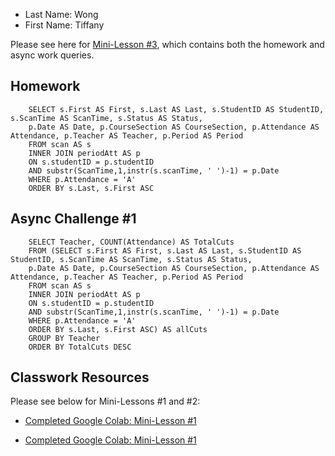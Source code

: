 * Last Name: Wong
* First Name: Tiffany

Please see here for [Mini-Lesson #3](https://colab.research.google.com/drive/1QL9iawHP9_PzozoU5Q504uZuIrIqQxql?usp=sharing), which contains both the homework and async work queries.

## Homework
```
    SELECT s.First AS First, s.Last AS Last, s.StudentID AS StudentID, s.ScanTime AS ScanTime, s.Status AS Status, 
    p.Date AS Date, p.CourseSection AS CourseSection, p.Attendance AS Attendance, p.Teacher AS Teacher, p.Period AS Period
    FROM scan AS s
    INNER JOIN periodAtt AS p
    ON s.studentID = p.studentID
    AND substr(ScanTime,1,instr(s.scanTime, ' ')-1) = p.Date
    WHERE p.Attendance = 'A'
    ORDER BY s.Last, s.First ASC
```

## Async Challenge #1
```
    SELECT Teacher, COUNT(Attendance) AS TotalCuts
    FROM (SELECT s.First AS First, s.Last AS Last, s.StudentID AS StudentID, s.ScanTime AS ScanTime, s.Status AS Status, 
    p.Date AS Date, p.CourseSection AS CourseSection, p.Attendance AS Attendance, p.Teacher AS Teacher, p.Period AS Period
    FROM scan AS s
    INNER JOIN periodAtt AS p
    ON s.studentID = p.studentID
    AND substr(ScanTime,1,instr(s.scanTime, ' ')-1) = p.Date
    WHERE p.Attendance = 'A'
    ORDER BY s.Last, s.First ASC) AS allCuts
    GROUP BY Teacher
    ORDER BY TotalCuts DESC
```

## Classwork Resources
Please see below for Mini-Lessons #1 and #2:
* [Completed Google Colab: Mini-Lesson #1](https://colab.research.google.com/drive/1-CthRPMSb9sf84Q0LYuZHRZU3LTFX9I7?usp=sharing)

* [Completed Google Colab: Mini-Lesson #1](https://colab.research.google.com/drive/1CCcRvx6BRCTjj1QyFGdHsddKB1Gcv1SZ?usp=sharing)